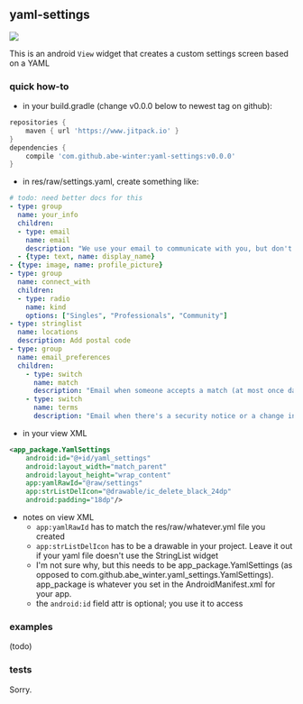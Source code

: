 ## yaml-settings

[![](https://jitpack.io/v/abe-winter/yaml-settings.svg)](https://jitpack.io/#abe-winter/yaml-settings)

This is an android `View` widget that creates a custom settings screen based on a YAML

### quick how-to

* in your build.gradle (change v0.0.0 below to newest tag on github):
```groovy
repositories {
    maven { url 'https://www.jitpack.io' }
}
dependencies {
	compile 'com.github.abe-winter:yaml-settings:v0.0.0'
}
```
* in res/raw/settings.yaml, create something like:
```yaml
# todo: need better docs for this
- type: group
  name: your_info
  children:
  - type: email
    name: email
    description: "We use your email to communicate with you, but don't share it with other users."
  - {type: text, name: display_name}
- {type: image, name: profile_picture}
- type: group
  name: connect_with
  children:
  - type: radio
    name: kind
    options: ["Singles", "Professionals", "Community"]
- type: stringlist
  name: locations
  description: Add postal code
- type: group
  name: email_preferences
  children:
    - type: switch
      name: match
      description: "Email when someone accepts a match (at most once daily)."
    - type: switch
      name: terms
      description: "Email when there's a security notice or a change in our terms."
```
* in your view XML
```xml
<app_package.YamlSettings
    android:id="@+id/yaml_settings"
    android:layout_width="match_parent"
    android:layout_height="wrap_content"
    app:yamlRawId="@raw/settings"
    app:strListDelIcon="@drawable/ic_delete_black_24dp"
    android:padding="18dp"/>
```
* notes on view XML
	- `app:yamlRawId` has to match the res/raw/whatever.yml file you created
	- `app:strListDelIcon` has to be a drawable in your project. Leave it out if your yaml file doesn't use the StringList widget
	- I'm not sure why, but this needs to be app_package.YamlSettings (as opposed to com.github.abe_winter.yaml_settings.YamlSettings). app_package is whatever you set in the AndroidManifest.xml for your app.
	- the `android:id` field attr is optional; you use it to access 

### examples

(todo)

### tests

Sorry.
